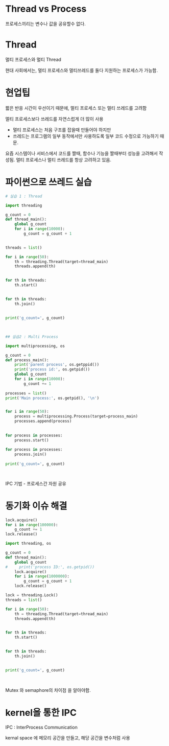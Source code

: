 # Thread vs Process 



프로세스끼리는 변수나 값을 공유할수 없다. 







# Thread 



멀티 프로세스와 멀티 Thread 



현대 사회에서는, 멀티 프로세스와 멀티쓰레드를 둘다 지원하는 프로세스가 가능함. 







# 현업팁 



짧은 반응 시간이 우선이기 때문에, 멀티 프로세스 또는 멀티 쓰레드를 고려함 

멀티 프로세스보다 쓰레드를 자연스럽게 더 많이 사용 

- 멀티 프로세스는 처음 구조를 잡을때 만들어야 하지만
- 쓰레드는 프로그램의 일부 동작에서만 사용하도록 일부 코드 수정으로 가능하기 때문. 





요즘 시스템이나 서비스에서 코드를 짤때, 함수나 기능을 짤때부터 성능을 고려해서 작성됨. 멀티 프로세스나 멀티 쓰레드를 항상 고려하고 있음. 





# 파이썬으로 쓰레드 실습 





```python
# 실습 1 : Thread 

import threading 

g_count = 0 
def thread_main():
    global g_count 
    for i in range(10000): 
        g_count = g_count + 1 

        
threads = list()

for i in range(50): 
    th = threading.Thread(target=thread_main)
    threads.append(th)
    

for th in threads:
    th.start()

    
for th in threads: 
    th.join()
    
    
print('g_count=', g_count)
    
    
```

 





```python
## 실습2 : Multi Process 

import multiprocessing, os 

g_count = 0 
def process_main():
    print('parent process', os.getppid())
    print('process id:', os.getpid())
    global g_count 
    for i in range(10000):
        g_count += 1 
        
processes = list()
print('Main process:', os.getpid(), '\n')


for i in range(50): 
    process = multiprocessing.Process(target=process_main)
    processes.append(process)
    
    
for process in processes: 
    process.start()
    
for process in processes:
    process.join()
    
print('g_count=', g_count)

    
```



IPC 기법 - 프로세스간 자원 공유 



# 동기화 이슈 해결 







```python
lock.acquire()
for i in range(100000):
	g_count += 1 
lock.release()
```







```python
import threading, os

g_count = 0 
def thread_main():
    global g_count 
#     print('process ID:', os.getpid())
    lock.acquire()
    for i in range(1000000): 
        g_count = g_count + 1 
    lock.release()

lock = threading.Lock()        
threads = list()

for i in range(50): 
    th = threading.Thread(target=thread_main)
    threads.append(th)
    

for th in threads:
    th.start()

    
for th in threads: 
    th.join()
    
    
print('g_count=', g_count)
    
    
```





Mutex 와 semaphore의 차이점 을 알아야함. 





# kernel을 통한 IPC 



IPC : InterProcess Communication 



kernal space 에 메모리 공간을 만들고, 해당 공간을 변수처럼 사용 

